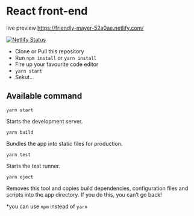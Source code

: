 # React front-end

live preview https://friendly-mayer-52a0ae.netlify.com/

[![Netlify Status](https://api.netlify.com/api/v1/badges/980c2b3f-480d-4503-aba6-368c640b86c0/deploy-status)](https://app.netlify.com/sites/friendly-mayer-52a0ae/deploys)

- Clone or Pull this repository
- Run `npm install` or `yarn install`
- Fire up your favourite code editor
- `yarn start`
- Sekut...

## Available command

```
yarn start
```

Starts the development server.

```
yarn build
```

Bundles the app into static files for production.

```
yarn test
```

Starts the test runner.

```
yarn eject
```

Removes this tool and copies build dependencies, configuration files and scripts into the app directory. If you do this, you can’t go back!

\*you can use `npm` instead of `yarn`
